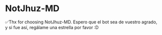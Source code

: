 # NotJhuz-MD
 ✅Thx for choosing NotJhuz-MD. Espero que el bot sea de vuestro agrado, y si fue así, regálame una estrella por favor :D
